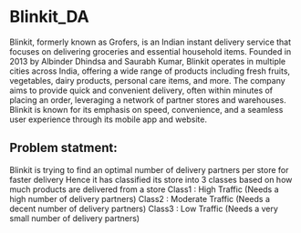 # Blinkit_DA
Blinkit, formerly known as Grofers, is an Indian instant delivery service that focuses on delivering groceries and essential household items. Founded in 2013 by Albinder Dhindsa and Saurabh Kumar, Blinkit operates in multiple cities across India, offering a wide range of products including fresh fruits, vegetables, dairy products, personal care items, and more. The company aims to provide quick and convenient delivery, often within minutes of placing an order, leveraging a network of partner stores and warehouses. Blinkit is known for its emphasis on speed, convenience, and a seamless user experience through its mobile app and website. 

## Problem statment:
Blinkit is trying to find an optimal number of delivery partners per store for faster delivery
Hence it has classified its store into 3 classes based on
how much products are delivered from a store
Class1 : High Traffic (Needs a high number of delivery partners)
Class2 : Moderate Traffic (Needs a decent number of delivery partners)
Class3 : Low Traffic (Needs a very small number of delivery partners)